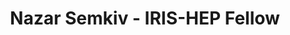 ---
layout: fellow
pagetype: fellow
shortname: nszark
permalink: /fellows/nszark.html
fellow-name: Nazar Semkiv
title: Nazar Semkiv - IRIS-HEP Fellow
active: False
dates:
  start: 2023-06-26
  end: 2023-09-15
photo: /assets/images/team/fellows-2023/Nazar-Semkiv.jpg
institution: Taras Shevchenko National University of Kyiv
e-mail: nazar.semkiv.2000@gmail.com
focus-area:
project_title: Testing Real Time Analysis at LHCb
project_goal: >
    Development of a machine learning algorithm for accurately selecting specific decay candidates and evaluating the performance of the trigger paradigm at LHCb.
mentors:
  - Michele Atzeni (Massachusetts Institute of Technology, USA)
  - Dr. Eluned Anne Smith (Massachusetts Institute of Technology, USA)
proposal: /assets/pdf/fellows-2023/proposal-Nazar-Semkiv.pdf
presentations:
  - title: "<Presentation Title"
    date: "Presentation Date"
    url: <Presentation materials link>
    meeting: <Meeting name>
    meetingurl: <Meeting url - indico link, etc.>
    recordingurl: <Recording url> (Optional)
    focus-area:
current_status: >
  A placeholder for status updates
github-username: nszark
linkedin-profile: https://www.linkedin.com/in/nazarsemkiv/
---